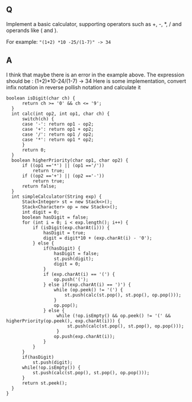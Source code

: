 ## Q
Implement a basic calculator, supporting operators such as +, -, *, / and operands like ( and ).

For example:
`"(1+2) *10 -25/(1-7)" -> 34`

## A
I think that maybe there is an error in the example above. The expression should be : (1+2)*10-24/(1-7) -> 34
Here is some implementation, convert infix notation in reverse pollish notation and calculate it
```
boolean isDigit(char ch) {
      return ch >= '0' && ch <= '9';
  }
  int calc(int op2, int op1, char ch) {
      switch(ch) {
      case '-': return op1 - op2;
      case '+': return op1 + op2;
      case '/': return op1 / op2;
      case '*': return op1 * op2;
      }
      return 0;
  }
  boolean higherPriority(char op1, char op2) {
      if ((op1 =='*') || (op1 =='/')) 
          return true;
      if ((op2 =='+') || (op2 =='-')) 
          return true;
      return false;
  }
  int simpleCalculator(String exp) {
      Stack<Integer> st = new Stack<>();
      Stack<Character> op = new Stack<>();
      int digit = 0;
      boolean hasDigit = false;
      for (int i = 0; i < exp.length(); i++) {
          if (isDigit(exp.charAt(i))) {
              hasDigit = true;
              digit = digit*10 + (exp.charAt(i) - '0');
          } else {
              if(hasDigit) {
                  hasDigit = false;
                  st.push(digit);
                  digit = 0;
              }
              if (exp.charAt(i) == '(') {
                  op.push('(');
              } else if(exp.charAt(i) == ')') {
                  while (op.peek() != '(') {
                      st.push(calc(st.pop(), st.pop(), op.pop()));
                  }
                  op.pop();
              } else {
                   while (!op.isEmpty() && op.peek() != '(' && higherPriority(op.peek(), exp.charAt(i))) {                             
                       st.push(calc(st.pop(), st.pop(), op.pop()));
                   }
                  op.push(exp.charAt(i));
              }
          }
      }
      if(hasDigit)
          st.push(digit);
      while(!op.isEmpty()) {
          st.push(calc(st.pop(), st.pop(), op.pop()));
      }
      return st.peek();
  }
}
```
